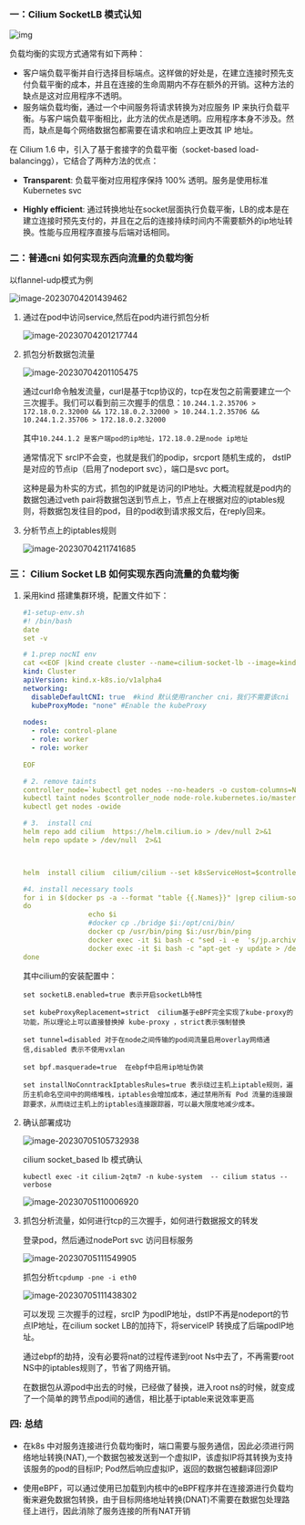 ### 一：Cilium SocketLB 模式认知

![img](https://cilium.io/static/11a92067cd7068ec607f1dba1c68bdf0/42ccd/socket_based_lb.png)

负载均衡的实现方式通常有如下两种：

- 客户端负载平衡并自行选择目标端点。这样做的好处是，在建立连接时预先支付负载平衡的成本，并且在连接的生命周期内不存在额外的开销。这种方法的缺点是这对应用程序不透明。
- 服务端负载均衡，通过一个中间服务将请求转换为对应服务 IP 来执行负载平衡。与客户端负载平衡相比，此方法的优点是透明。应用程序本身不涉及。然而，缺点是每个网络数据包都需要在请求和响应上更改其 IP 地址。

在 Cilium 1.6 中，引入了基于套接字的负载平衡（socket-based load-balancingg），它结合了两种方法的优点：

- **Transparent**: 负载平衡对应用程序保持 100% 透明。服务是使用标准 Kubernetes svc

- **Highly efficient**: 通过转换地址在socket层面执行负载平衡，LB的成本是在建立连接时预先支付的，并且在之后的连接持续时间内不需要额外的ip地址转换。性能与应用程序直接与后端对话相同。

  



### 二：普通cni 如何实现东西向流量的负载均衡

以flannel-udp模式为例

![image-20230704201439462](./assets/image-20230704201439462.png) 

1. 通过在pod中访问service,然后在pod内进行抓包分析

   ![image-20230704201217744](./assets/image-20230704201217744.png)

   

2. 抓包分析数据包流量

   ![image-20230704201105475](./assets/image-20230704201105475.png)

   通过curl命令触发流量，curl是基于tcp协议的，tcp在发包之前需要建立一个三次握手。我们可以看到前三次握手的信息：`10.244.1.2.35706 > 172.18.0.2.32000 && 172.18.0.2.32000 > 10.244.1.2.35706 && 10.244.1.2.35706 > 172.18.0.2.32000 `

   其中`10.244.1.2 是客户端pod的ip地址，172.18.0.2是node ip地址`

   通常情况下 srcIP不会变，也就是我们的podip，srcport 随机生成的， dstIP 是对应的节点ip（启用了nodeport svc），端口是svc port。

   这种是最为朴实的方式，抓包的IP就是访问的IP地址。大概流程就是pod内的数据包通过veth pair将数据包送到节点上，节点上在根据对应的iptables规则，将数据包发往目的pod，目的pod收到请求报文后，在reply回来。

   

3. 分析节点上的iptables规则

   ![image-20230704211741685](./assets/image-20230704211741685.png)



### 三： Cilium Socket LB 如何实现东西向流量的负载均衡

1. 采用kind 搭建集群环境，配置文件如下：

   ```yaml
   #1-setup-env.sh
   #! /bin/bash
   date
   set -v
   
   # 1.prep nocNI env
   cat <<EOF |kind create cluster --name=cilium-socket-lb --image=kindest/node:v1.23.4  --config=-
   kind: Cluster
   apiVersion: kind.x-k8s.io/v1alpha4
   networking:
     disableDefaultCNI: true  #kind 默认使用rancher cni，我们不需要该cni
     kubeProxyMode: "none" #Enable the kubeProxy
     
   nodes:
     - role: control-plane
     - role: worker
     - role: worker
     
   EOF
   
   # 2. remove taints
   controller_node=`kubectl get nodes --no-headers -o custom-columns=NAME:.metadata.name |grep control-plane`
   kubectl taint nodes $controller_node node-role.kubernetes.io/master:NoSchedule-
   kubectl get nodes -owide
   
   # 3.  install cni
   helm repo add cilium  https://helm.cilium.io > /dev/null 2>&1
   helm repo update > /dev/null  2>&1
   
   
   
   helm  install cilium  cilium/cilium --set k8sServiceHost=$controller_node --set k8sServicePort=6443 --version 1.13.0-rc5 --namespace kube-system --set debug.enabled=true --set debug.verbose=datapath --set monitorAggregation=none --set ipam.mode=cluster-pool --set cluster.name=cilium-socket-lb  --set tunnel=disabled --set autoDirectNodeRoutes=true --set ipv4NativeRoutingCIDR="10.0.0.0/8" --set bpf.masquerade=true --set kubeProxyReplacement=strict --set installNoConntrackIptablesRules=true --set socketLB.enabled=true
   
   #4. install necessary tools
   for i in $(docker ps -a --format "table {{.Names}}" |grep cilium-socket-lb)
   do
                   echo $i
                   #docker cp ./bridge $i:/opt/cni/bin/
                   docker cp /usr/bin/ping $i:/usr/bin/ping
                   docker exec -it $i bash -c "sed -i -e  's/jp.archive.ubuntu.com\|archive.ubuntu.com\|security.ubuntu.com/old-releases.ubuntu.com/g' /etc/apt/sources.list"
                   docker exec -it $i bash -c "apt-get -y update > /dev/null && apt-get -y install net-tools tcpdump lrzsz > /dev/null 2>&1"
   done
   ```

   其中cilium的安装配置中：

   `set socketLB.enabled=true 表示开启socketLb特性`

   `set kubeProxyReplacement=strict  cilium基于eBPF完全实现了kube-proxy的功能，所以理论上可以直接替换掉 kube-proxy ，strict表示强制替换`

   `set tunnel=disabled 对于在node之间传输的pod间流量启用overlay网络通信,disabled 表示不使用vxlan`

   `set bpf.masquerade=true  在ebpf中启用ip地址伪装`

   `set installNoConntrackIptablesRules=true 表示绕过主机上iptable规则，遍历主机命名空间中的网络堆栈，iptables会增加成本，通过禁用所有 Pod 流量的连接跟踪要求，从而绕过主机上的iptables连接跟踪器，可以最大限度地减少成本。`

   

2. 确认部署成功

   ![image-20230705105732938](./assets/image-20230705105732938.png)

   cilium socket_based lb 模式确认

   `kubectl exec -it cilium-2qtm7 -n kube-system  -- cilium status --verbose`

   ![image-20230705110006920](./assets/image-20230705110006920.png) 

   

3. 抓包分析流量，如何进行tcp的三次握手，如何进行数据报文的转发

   登录pod，然后通过nodePort svc 访问目标服务

   ![image-20230705111549905](./assets/image-20230705111549905.png)

   抓包分析`tcpdump -pne -i eth0`

   ![image-20230705111438302](./assets/image-20230705111438302.png)

   可以发现 三次握手的过程，srcIP 为podIP地址，dstIP不再是nodeport的节点IP地址，在cilium socket LB的加持下，将serviceIP 转换成了后端podIP地址。

   通过ebpf的劫持，没有必要将nat的过程传递到root Ns中去了，不再需要root NS中的iptables规则了，节省了网络开销。

   在数据包从源pod中出去的时候，已经做了替换，进入root ns的时候，就变成了一个简单的跨节点pod间的通信，相比基于iptable来说效率更高

### 四: 总结

- 在k8s 中对服务连接进行负载均衡时，端口需要与服务通信，因此必须进行网络地址转换(NAT),一个数据包被发送到一个虚拟IP，该虚拟IP将其转换为支持该服务的pod的目标IP; Pod然后响应虚拟IP，返回的数据包被翻译回源IP

  

- 使用eBPF，可以通过使用已加载到内核中的eBPF程序并在连接源进行负载均衡来避免数据包转换，由于目标网络地址转换(DNAT)不需要在数据包处理路径上进行，因此消除了服务连接的所有NAT开销

